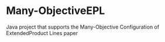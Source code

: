 # Many-ObjectiveEPL
Java project that supports the Many-Objective Configuration of ExtendedProduct Lines paper
